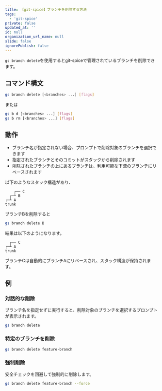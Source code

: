 ```yaml
---
title: 【git-spice】ブランチを削除する方法
tags:
  - 'git-spice'
private: false
updated_at: ''
id: null
organization_url_name: null
slide: false
ignorePublish: false
---
```

`gs branch delete`を使用するとgit-spiceで管理されているブランチを削除できます。

## コマンド構文

```bash
gs branch delete [<branches> ...] [flags]
```

または

```bash
gs b d [<branches> ...] [flags]
gs b rm [<branches> ...] [flags]
```

## 動作

- ブランチ名が指定されない場合、プロンプトで削除対象のブランチを選択できます
- 指定されたブランチとそのコミットがスタックから削除されます
- 削除されたブランチの上にあるブランチは、利用可能な下流のブランチにリベースされます

以下のようなスタック構造があり、

```
    ┌── C
  ┌─┴ B
┌─┴ A
trunk
```

ブランチBを削除すると

```bash
gs branch delete B
```

結果は以下のようになります。

```
  ┌── C
┌─┴ A
trunk
```

ブランチCは自動的にブランチAにリベースされ、スタック構造が保持されます。

## 例

### 対話的な削除

ブランチ名を指定せずに実行すると、削除対象のブランチを選択するプロンプトが表示されます。

```bash
gs branch delete
```

### 特定のブランチを削除

```bash
gs branch delete feature-branch
```

### 強制削除

安全チェックを回避して強制的に削除します。

```bash
gs branch delete feature-branch --force
```
